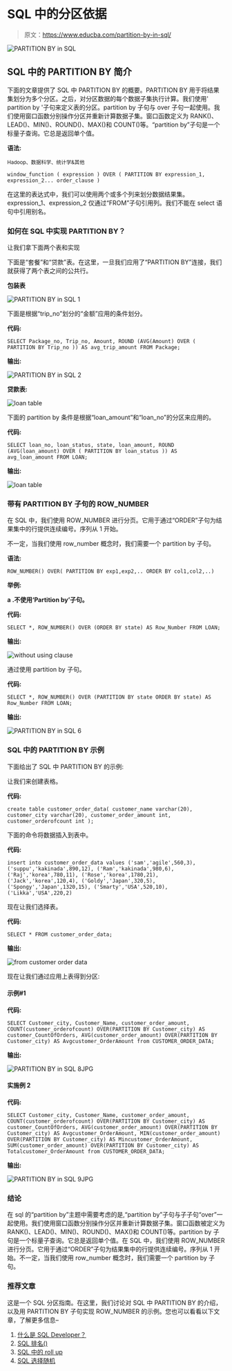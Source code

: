 # SQL 中的分区依据

> 原文：<https://www.educba.com/partition-by-in-sql/>

![PARTITION BY in SQL](img/50ebbafd7eb111ead801be430e3604b8.png)



## SQL 中的 PARTITION BY 简介

下面的文章提供了 SQL 中 PARTITION BY 的概要。PARTITION BY 用于将结果集划分为多个分区。之后，对分区数据的每个数据子集执行计算。我们使用' partition by '子句来定义表的分区。partition by 子句与 over 子句一起使用。我们使用窗口函数分别操作分区并重新计算数据子集。窗口函数定义为 RANK()、LEAD()、MIN()、ROUND()、MAX()和 COUNT()等。“partition by”子句是一个标量子查询。它总是返回单个值。

**语法:**

<small>Hadoop、数据科学、统计学&其他</small>

`window_function ( expression ) OVER (
PARTITION BY expression_1, expression_2...
order_clause
)`

在这里的表达式中，我们可以使用两个或多个列来划分数据结果集。expression_1、expression_2 仅通过“FROM”子句引用列。我们不能在 select 语句中引用别名。

### 如何在 SQL 中实现 PARTITION BY？

让我们拿下面两个表和实现

下面是“套餐”和“贷款”表。在这里，一旦我们应用了“PARTITION BY”连接，我们就获得了两个表之间的公共行。

**包装表**

![PARTITION BY in SQL 1](img/bb38b8c84451337c2b9356af0424cf9b.png)



下面是根据“trip_no”划分的“金额”应用的条件划分。

**代码:**

`SELECT
Package_no,
Trip_no,
Amount,
ROUND (AVG(Amount) OVER ( PARTITION BY Trip_no )) AS avg_trip_amount
FROM
Package;`

**输出:**

![PARTITION BY in SQL 2](img/7f1e8fb30c2b6c0bef278e2728059cd3.png)



**贷款表:**

![loan table](img/c9d667fb0dbeb024100df5e9656cab21.png)



下面的 partition by 条件是根据“loan_amount”和“loan_no”的分区来应用的。

**代码:**

`SELECT
loan_no,
loan_status,
state,
loan_amount,
ROUND (AVG(loan_amount) OVER ( PARTITION BY loan_status )) AS avg_loan_amount FROM
LOAN;`

**输出:**

![loan table](img/1d7bfb40b40ccc803ba6eddd68611ba3.png)



### 带有 PARTITION BY 子句的 ROW_NUMBER

在 SQL 中，我们使用 ROW_NUMBER 进行分页。它用于通过“ORDER”子句为结果集中的行提供连续编号。序列从 1 开始。

不一定，当我们使用 row_number 概念时，我们需要一个 partition by 子句。

**语法:**

`ROW_NUMBER() OVER( PARTITION BY exp1,exp2,.. ORDER BY col1,col2,..)`

**举例:**

**a .不使用‘Partition by’子句。**

**代码:**

`SELECT *, ROW_NUMBER() OVER (ORDER BY state) AS Row_Number
FROM LOAN;`

**输出:**

![without using clause](img/5192a62f19b97753605c2e01111e027c.png)



通过使用 partition by 子句。

**代码:**

`SELECT *, ROW_NUMBER() OVER (PARTITION BY state ORDER BY state) AS Row_Number
FROM LOAN;`

**输出:**

![PARTITION BY in SQL 6](img/1d0c6a49681c4fef1fcd7d44a48b69dc.png)



### SQL 中的 PARTITION BY 示例

下面给出了 SQL 中 PARTITION BY 的示例:

让我们来创建表格。

**代码:**

`create table customer_order_data(
customer_name varchar(20),
customer_city varchar(20),
customer_order_amount int,
customer_orderofcount int
);`

下面的命令将数据插入到表中。

**代码:**

`insert into customer_order_data values ('sam','agile',560,3),
('suppu','kakinada',890,12),
('Ram','kakinada',980,6),
('Raj','korea',780,11),
('Rose','korea',1780,21),
('Jack','korea',120,4),
('Goldy','Japan',320,5),
('Spongy','Japan',1320,15),
('Smarty','USA',520,10),
('Likka','USA',220,2)`

现在让我们选择表。

**代码:**

`SELECT * FROM customer_order_data;`

**输出:**

![from customer order data](img/79c5a0466d133920a681ab3292f4f3a8.png)



现在让我们通过应用上表得到分区:

#### 示例#1

**代码:**

`SELECT Customer_city,
Customer_Name,
customer_order_amount,
COUNT(customer_orderofcount) OVER(PARTITION BY Customer_city) AS customer_CountOfOrders,
AVG(customer_order_amount) OVER(PARTITION BY Customer_city) AS Avgcustomer_OrderAmount from CUSTOMER_ORDER_DATA;`

**输出:**

![PARTITION BY in SQL 8JPG](img/8f3deb0834750bb18d65600a5a8178ed.png)



#### 实施例 2

**代码:**

`SELECT Customer_city,
Customer_Name,
customer_order_amount,
COUNT(customer_orderofcount) OVER(PARTITION BY Customer_city) AS customer_CountOfOrders,
AVG(customer_order_amount) OVER(PARTITION BY Customer_city) AS Avgcustomer_OrderAmount,
MIN(customer_order_amount) OVER(PARTITION BY Customer_city) AS Mincustomer_OrderAmount,
SUM(customer_order_amount) OVER(PARTITION BY Customer_city) AS Totalcustomer_OrderAmount
from
CUSTOMER_ORDER_DATA;`

**输出:**

![PARTITION BY in SQL 9JPG](img/a8c9f7bd4312577f806187a6e04fd196.png)



### 结论

在 sql 的“partition by”主题中需要考虑的是,“partition by”子句与子子句“over”一起使用。我们使用窗口函数分别操作分区并重新计算数据子集。窗口函数被定义为 RANK()、LEAD()、MIN()、ROUND()、MAX()和 COUNT()等。partition by 子句是一个标量子查询。它总是返回单个值。在 SQL 中，我们使用 ROW_NUMBER 进行分页。它用于通过“ORDER”子句为结果集中的行提供连续编号。序列从 1 开始。不一定，当我们使用 row_number 概念时，我们需要一个 partition by 子句。

### 推荐文章

这是一个 SQL 分区指南。在这里，我们讨论对 SQL 中 PARTITION BY 的介绍，以及用 PARTITION BY 子句实现 ROW_NUMBER 的示例。您也可以看看以下文章，了解更多信息–

1.  [什么是 SQL Developer？](https://www.educba.com/what-is-sql-developer/)
2.  [SQL 排名()](https://www.educba.com/sql-rank/)
3.  [SQL 中的 roll up](https://www.educba.com/rollup-in-sql/)
4.  [SQL 选择随机](https://www.educba.com/sql-select-random/)





